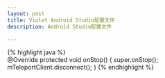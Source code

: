 ```yaml
---
layout: post
title: Violet Android Studio配置文件
description: Android Studio配置文件

---
```


{% highlight java %}  
    @Override
    protected void onStop() {
        super.onStop();
        mTeleportClient.disconnect();
    }
{% endhighlight %}
<div class="highlight"><pre><code class="language-java" data-lang="java">
</code></pre></div>
